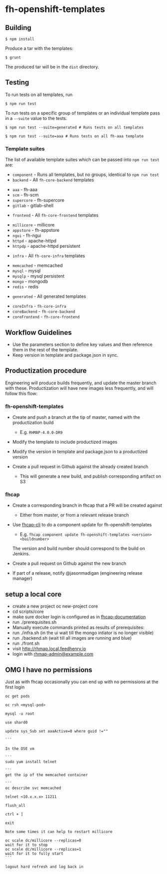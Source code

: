 # fh-openshift-templates

## Building
```shell
$ npm install
```

Produce a tar with the templates:

```shell
$ grunt
```
The produced tar will be in the ```dist``` directory.

## Testing
To run tests on all templates, run
```shell
$ npm run test
```

To run tests on a specific group of templates or an individual template pass in a `--suite` value
to the tests.
```shell
$ npm run test --suite=generated # Runs tests on all templates

$ npm run test --suite=aaa # Runs tests on all fh-aaa template
```
### Template suites
The list of available template suites which can be passed into `npm run test` are:
* `component` - Runs all templates, but no groups, identical to `npm run test`
* `backend` - All `fh-core-backend` templates
 - `aaa` - fh-aaa
 - `scm` - fh-scm
 - `supercore` - fh-supercore
 - `gitlab` - gitlab-shell
* `frontend` - All `fh-core-frontend` templates
 - `millicore` - millicore
 - `appstore` - fh-appstore
 - `ngui` - fh-ngui
 - `httpd` - apache-httpd
 - `httpdp` - apache-httpd persistent
* `infra` - All `fh-core-infra` templates
 - `memcached` - memcached
 - `mysql` - mysql
 - `mysqlp` - mysql persistent
 - `mongo` - mongodb
 - `redis` - redis
* `generated` - All generated templates
 - `coreInfra` - `fh-core-infra`
 - `coreBackend` - `fh-core-backend`
 - `coreFrontend` - `fh-core-frontend`

## Workflow Guidelines

* Use the parameters section to define key values and then reference them in the rest of the template.
* Keep version in template and package.json in sync.

## Productization procedure

Engineering will produce builds frequently, and update the master branch with these.
Productization will have new images less frequently, and will follow this flow:

### fh-openshift-templates

* Create and push a branch at the tip of master, named with the productization build

    * E.g. `RHMAP-4.0.0-DR9`

* Modify the template to include productized images

* Modify the version in template and package.json to a productized version

* Create a pull request in Github against the already created branch

    * This will generate a new build, and publish corresponding artifact on S3

### fhcap

* Create a corresponding branch in fhcap that a PR will be created against

    * Either from master, or from a relevant release branch

* Use [fhcap-cli](https://github.com/fheng/fhcap-cli) to do a component update for fh-openshift-templates

    * E.g. `fhcap component update fh-openshift-templates <version> <buildnumber>`

    The version and build number should correspond to the build on Jenkins.

* Create a pull request on Github against the new branch

* If part of a release, notify @jasonmadigan (engineering release manager)


## setup a local core

* create a new project oc new-project core
* cd scripts/core
* make sure docker login is configured as in [fhcap-documentation](https://github.com/fheng/fhcap/tree/master/flavours/rhel_openshift3#mounting-docker-credentials-into-the-vm-to-allow-pulling-of-private-images)
* run ./prerequisites.sh
* Manually execute commands printed as results of prerequisites:
* run ./infra.sh  (in the ui wait till the mongo intiator is no longer visible)
* run ./backend.sh (wait till all images are running and blue)
* run ./front.sh
* visit http://rhmap.local.feedhenry.io
* login with rhmap-admin@example.com

## OMG I have no permissions

Just as with fhcap occasionally you can end up with no permissions at the first login

````
oc get pods

oc rsh <mysql-pod>

mysql -u root

use shard0

update sys_Sub set aaaActive=0 where guid !=""

```

In the OSE vm

```
sudo yum install telnet

```
get the ip of the memcached container

```
oc describe svc memcached

telnet <10.x.x.x> 11211

flush_all

ctrl + ]

exit

Note some times it can help to restart millicore

oc scale dc/millicore --replicas=0
wait for it to stop
oc scale dc/millicore --replicas=1
wait for it to fully start  
```

logout hard refresh and log back in
